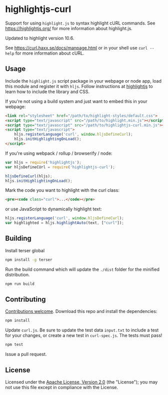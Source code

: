 # highlightjs-curl

Support for using `highlight.js` to syntax highlight cURL commands. See https://highlightjs.org/ for more information about highlight.js.

Updated to highlight version 10.6.

See https://curl.haxx.se/docs/manpage.html or in your shell use `curl --help` for more information about cURL.

## Usage

Include the `highlight.js` script package in your webpage or node app, load this module and register it with `hljs`. Follow instructions at [highlightjs](https://highlightjs.org/) to learn how to include the library and CSS.

If you're not using a build system and just want to embed this in your webpage:

```html
<link rel="stylesheet" href="/path/to/highlight-styles/default.css">
<script type="text/javascript" src="/path/to/highlight.min.js"></script>
<script type="text/javascript" src="/path/to/highlightjs-curl.min.js"></script>
<script type="text/javascript">
    hljs.registerLanguage('curl', window.hljsDefineCurl);
    hljs.initHighlightingOnLoad();
</script>
```

If you're using webpack / rollup / browserify / node:

```javascript
var hljs = require('highlightjs');
var hljsDefineCUrl = require('highlightjs-curl');

hljsDefineCurl(hljs);
hljs.initHighlightingOnLoad();
```

Mark the code you want to highlight with the curl class:

```html
<pre><code class="curl">...</code></pre>
```

or use JavaScript to dynamically highlight text:

```javascript
hljs.registerLanguage('curl', window.hljsDefineCurl);
var highlighted = hljs.highlightAuto(text, ["curl"]);
```

## Building

Install terser global

```bash
npm install -g terser
```

Run the build command which will update the `./dist` folder for the minified distribution.

```bash
npm run build
```

## Contributing

[Contributions welcome](https://github.com/esri/contributing). Download this repo and install the dependencies:

```bash
npm install
```

Update `curl.js`. Be sure to update the test data `input.txt` to include a test for your changes, or create a new test in `curl-spec.js`. The tests must pass!

```bash
npm test
```

Issue a pull request.

## License

Licensed under the [Apache License, Version 2.0](http://www.apache.org/licenses/LICENSE-2.0) (the "License"); you may not use this file except in compliance with the License.
